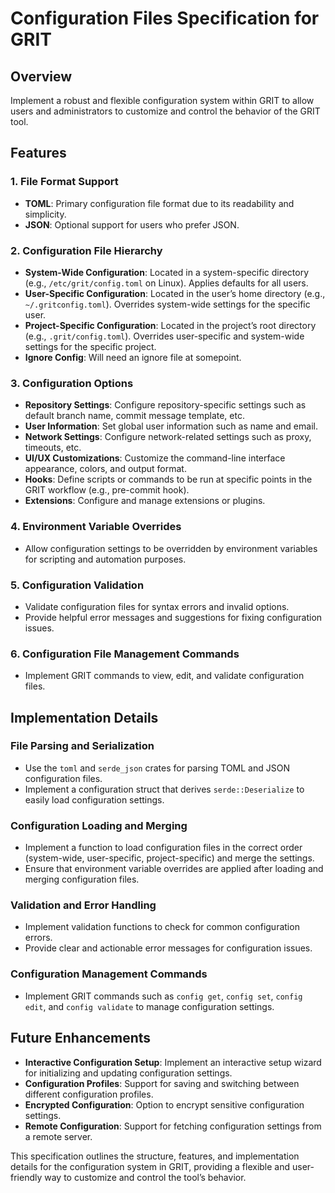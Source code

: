 # Configuration Files Specification for GRIT

## Overview

Implement a robust and flexible configuration system within GRIT to allow users and administrators to customize and control the behavior of the GRIT tool.

## Features

### 1. **File Format Support**

- **TOML**: Primary configuration file format due to its readability and simplicity.
- **JSON**: Optional support for users who prefer JSON.

### 2. **Configuration File Hierarchy**

- **System-Wide Configuration**: Located in a system-specific directory (e.g., `/etc/grit/config.toml` on Linux). Applies defaults for all users.
- **User-Specific Configuration**: Located in the user’s home directory (e.g., `~/.gritconfig.toml`). Overrides system-wide settings for the specific user.
- **Project-Specific Configuration**: Located in the project’s root directory (e.g., `.grit/config.toml`). Overrides user-specific and system-wide settings for the specific project.
- **Ignore Config**: Will need an ignore file at somepoint.

### 3. **Configuration Options**

- **Repository Settings**: Configure repository-specific settings such as default branch name, commit message template, etc.
- **User Information**: Set global user information such as name and email.
- **Network Settings**: Configure network-related settings such as proxy, timeouts, etc.
- **UI/UX Customizations**: Customize the command-line interface appearance, colors, and output format.
- **Hooks**: Define scripts or commands to be run at specific points in the GRIT workflow (e.g., pre-commit hook).
- **Extensions**: Configure and manage extensions or plugins.

### 4. **Environment Variable Overrides**

- Allow configuration settings to be overridden by environment variables for scripting and automation purposes.

### 5. **Configuration Validation**

- Validate configuration files for syntax errors and invalid options.
- Provide helpful error messages and suggestions for fixing configuration issues.

### 6. **Configuration File Management Commands**

- Implement GRIT commands to view, edit, and validate configuration files.

## Implementation Details

### File Parsing and Serialization

- Use the `toml` and `serde_json` crates for parsing TOML and JSON configuration files.
- Implement a configuration struct that derives `serde::Deserialize` to easily load configuration settings.

### Configuration Loading and Merging

- Implement a function to load configuration files in the correct order (system-wide, user-specific, project-specific) and merge the settings.
- Ensure that environment variable overrides are applied after loading and merging configuration files.

### Validation and Error Handling

- Implement validation functions to check for common configuration errors.
- Provide clear and actionable error messages for configuration issues.

### Configuration Management Commands

- Implement GRIT commands such as `config get`, `config set`, `config edit`, and `config validate` to manage configuration settings.

## Future Enhancements

- **Interactive Configuration Setup**: Implement an interactive setup wizard for initializing and updating configuration settings.
- **Configuration Profiles**: Support for saving and switching between different configuration profiles.
- **Encrypted Configuration**: Option to encrypt sensitive configuration settings.
- **Remote Configuration**: Support for fetching configuration settings from a remote server.

This specification outlines the structure, features, and implementation details for the configuration system in GRIT, providing a flexible and user-friendly way to customize and control the tool’s behavior.
